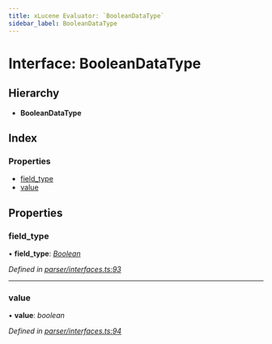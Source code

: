 ```yaml
---
title: xLucene Evaluator: `BooleanDataType`
sidebar_label: BooleanDataType
---
```


# Interface: BooleanDataType

## Hierarchy

* **BooleanDataType**

## Index

### Properties

* [field_type](booleandatatype.md#field_type)
* [value](booleandatatype.md#value)

## Properties

###  field_type

• **field_type**: *[Boolean](../enums/fieldtype.md#boolean)*

*Defined in [parser/interfaces.ts:93](https://github.com/terascope/teraslice/blob/d8feecc03/packages/xlucene-evaluator/src/parser/interfaces.ts#L93)*

___

###  value

• **value**: *boolean*

*Defined in [parser/interfaces.ts:94](https://github.com/terascope/teraslice/blob/d8feecc03/packages/xlucene-evaluator/src/parser/interfaces.ts#L94)*
